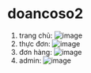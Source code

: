 # doancoso2
1. trang chủ:
![image](https://github.com/nguyenvanduc122333/Quanlyquantrasua_DACS2/assets/135111180/64e214fa-a0d2-4ce4-8dcd-2b3a30d84d82)
2. thực đơn:
![image](https://github.com/nguyenvanduc122333/Quanlyquantrasua_DACS2/assets/135111180/504054af-aec5-4a49-97cb-0b7087565fc2)
3. đơn hàng:
![image](https://github.com/nguyenvanduc122333/Quanlyquantrasua_DACS2/assets/135111180/ea0afa88-6060-4013-a999-b253ace25d8e)
4. admin:
![image](https://github.com/nguyenvanduc122333/Quanlyquantrasua_DACS2/assets/135111180/e3108afe-35d7-47b3-a33b-d5a3b8321379)

